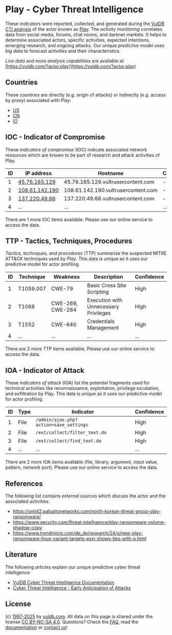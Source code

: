 # Play - Cyber Threat Intelligence

These _indicators_ were reported, collected, and generated during the [VulDB CTI analysis](https://vuldb.com/?kb.cti) of the actor known as [Play](https://vuldb.com/?actor.play). The _activity monitoring_ correlates data from social media, forums, chat rooms, and darknet markets. It helps to determine associated actors, specific activities, expected intentions, emerging research, and ongoing attacks. Our unique _predictive model_ uses _big data_ to forecast activities and their characteristics.

_Live data_ and more _analysis capabilities_ are available at [https://vuldb.com/?actor.play](https://vuldb.com/?actor.play)

## Countries

These _countries_ are directly (e.g. origin of attacks) or indirectly (e.g. access by proxy) associated with Play:

* [US](https://vuldb.com/?country.us)
* [CN](https://vuldb.com/?country.cn)
* [IO](https://vuldb.com/?country.io)

## IOC - Indicator of Compromise

These _indicators of compromise_ (IOC) indicate associated network resources which are known to be part of research and attack activities of Play.

ID | IP address | Hostname | Campaign | Confidence
-- | ---------- | -------- | -------- | ----------
1 | [45.76.165.129](https://vuldb.com/?ip.45.76.165.129) | 45.76.165.129.vultrusercontent.com | - | Medium
2 | [108.61.142.190](https://vuldb.com/?ip.108.61.142.190) | 108.61.142.190.vultrusercontent.com | - | Medium
3 | [137.220.49.66](https://vuldb.com/?ip.137.220.49.66) | 137.220.49.66.vultrusercontent.com | - | Medium
4 | ... | ... | ... | ...

There are 1 more IOC items available. Please use our online service to access the data.

## TTP - Tactics, Techniques, Procedures

_Tactics, techniques, and procedures_ (TTP) summarize the suspected MITRE ATT&CK techniques used by _Play_. This data is unique as it uses our predictive model for actor profiling.

ID | Technique | Weakness | Description | Confidence
-- | --------- | -------- | ----------- | ----------
1 | T1059.007 | CWE-79 | Basic Cross Site Scripting | High
2 | T1068 | CWE-269, CWE-284 | Execution with Unnecessary Privileges | High
3 | T1552 | CWE-640 | Credentials Management | High
4 | ... | ... | ... | ...

There are 3 more TTP items available. Please use our online service to access the data.

## IOA - Indicator of Attack

These _indicators of attack_ (IOA) list the potential fragments used for technical activities like reconnaissance, exploitation, privilege escalation, and exfiltration by Play. This data is unique as it uses our predictive model for actor profiling.

ID | Type | Indicator | Confidence
-- | ---- | --------- | ----------
1 | File | `/admin/ajax.php?action=save_settings` | High
2 | File | `/ext/collect/filter_text.do` | High
3 | File | `/ext/collect/find_text.do` | High
4 | ... | ... | ...

There are 2 more IOA items available (file, library, argument, input value, pattern, network port). Please use our online service to access the data.

## References

The following list contains _external sources_ which discuss the actor and the associated activities:

* https://unit42.paloaltonetworks.com/north-korean-threat-group-play-ransomware/
* https://www.security.com/threat-intelligence/play-ransomware-volume-shadow-copy
* https://www.trendmicro.com/de_de/research/24/g/new-play-ransomware-linux-variant-targets-esxi-shows-ties-with-p.html

## Literature

The following _articles_ explain our unique predictive cyber threat intelligence:

* [VulDB Cyber Threat Intelligence Documentation](https://vuldb.com/?kb.cti)
* [Cyber Threat Intelligence - Early Anticipation of Attacks](https://www.scip.ch/en/?labs.20201022)

## License

(c) [1997-2025](https://vuldb.com/?kb.changelog) by [vuldb.com](https://vuldb.com/?kb.about). All data on this page is shared under the license [CC BY-NC-SA 4.0](https://creativecommons.org/licenses/by-nc-sa/4.0/). Questions? Check the [FAQ](https://vuldb.com/?kb.faq), read the [documentation](https://vuldb.com/?kb) or [contact us](https://vuldb.com/?contact)!
